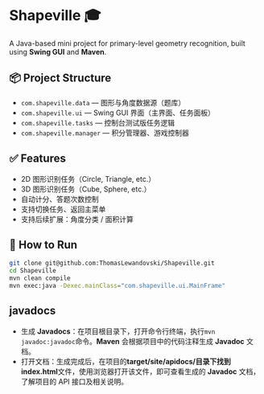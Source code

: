 # Shapeville 🎓

A Java-based mini project for primary-level geometry recognition, built using **Swing GUI** and **Maven**.

## 📦 Project Structure

- `com.shapeville.data` — 图形与角度数据源（题库）
- `com.shapeville.ui` — Swing GUI 界面（主界面、任务面板）
- `com.shapeville.tasks` — 控制台测试版任务逻辑
- `com.shapeville.manager` — 积分管理器、游戏控制器

## ✅ Features

- 2D 图形识别任务（Circle, Triangle, etc.）
- 3D 图形识别任务（Cube, Sphere, etc.）
- 自动计分、答题次数控制
- 支持切换任务、返回主菜单
- 支持后续扩展：角度分类 / 面积计算

## 🚀 How to Run

```bash
git clone git@github.com:ThomasLewandovski/Shapeville.git
cd Shapeville
mvn clean compile
mvn exec:java -Dexec.mainClass="com.shapeville.ui.MainFrame"
```

## javadocs 

- 生成 **Javadocs**：在项目根目录下，打开命令行终端，执行`mvn javadoc:javadoc`命令。**Maven** 会根据项目中的代码注释生成 **Javadoc** 文档。
- 打开文档：生成完成后，在项目的**target/site/apidocs/**目录下找到**index.html**文件，使用浏览器打开该文件，即可查看生成的 **Javadoc** 文档，了解项目的 API 接口及相关说明。
